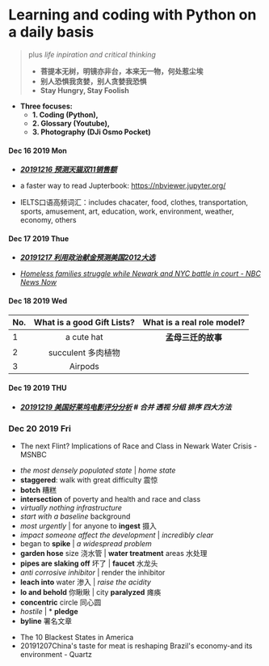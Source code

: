 # Learning and coding with Python on a daily basis
> plus *life inpiration and critical thinking*
> - **菩提本无树，明镜亦非台，本来无一物，何处惹尘埃**
> - **别人恐惧我贪婪，别人贪婪我恐惧**
> - **Stay Hungry, Stay Foolish**


- **Three focuses:**
    - **1. Coding (Python),**
    - **2. Glossary (Youtube),**
    - **3. Photography (DJi Osmo Pocket)**


#### Dec 16 2019 Mon
- ***[20191216 预测天猫双11销售额](https://github.com/QihaoTom/CodingwithPython2020/blob/master/20191216%E9%A2%84%E6%B5%8B%E5%A4%A9%E7%8C%AB%E5%8F%8C11%E9%94%80%E5%94%AE%E9%A2%9D.ipynb)***

- a faster way to read Jupterbook: https://nbviewer.jupyter.org/

- IELTS口语高频词汇：includes chacater, food, clothes, transportation, sports, amusement, art, education, work, environment, weather, economy, others

#### Dec 17 2019 Thue
- ***[20191217 利用政治献金预测美国2012大选](https://github.com/QihaoTom/CodingwithPython2020/blob/master/%E6%94%BF%E6%B2%BB%E7%8C%AE%E9%87%91%E5%8F%AF%E4%BB%A5%E9%A2%84%E6%B5%8B%E7%BE%8E%E5%9B%BD%E5%A4%A7%E9%80%89%EF%BC%9F.py)***

- *[Homeless families struggle while Newark and NYC battle in court - NBC News Now](https://github.com/QihaoTom/CodingwithPython2020/blob/master/Homeless%20families%20struggle%20while%20Newark%20and%20NYC%20battle%20in%20court%20-%20NBC%20News%20Now%20.md)*
    
#### Dec 18 2019 Wed
| No. | What is a good Gift Lists?          |  What is a real role model?        |   
| -------------|:-------------:|:-------------:|
| 1 | a cute hat | **孟母三迁的故事** | 
| 2 | succulent 多肉植物 |  | 
| 3 | Airpods | | 

#### Dec 19 2019 THU
- ***[20191219 美国好莱坞电影评分分析]() # 合并 透视 分组 排序 四大方法***

### Dec 20 2019 Fri
- The next Flint? Implications of Race and Class in Newark Water Crisis - MSNBC
* *the most densely populated state* | *home state*
* **staggered**: walk with great difficulty 震惊
* **botch** 糟糕
* **intersection** of poverty and health and race and class
* *virtually nothing infrastructure*
* *start with a baseline* background
* *most urgently* | for anyone to **ingest** 摄入
* *impact someone affect the development* | *incredibly clear*
* began to **spike** | *a widespread problem*
* **garden hose** size 浇水管 | **water treatment** areas 水处理
* **pipes are slaking off** 坏了 | **faucet** 水龙头
* *anti corrosive inhibitor* | render the inhibitor
* **leach into** water 渗入 | *raise the acidity*
* **lo and behold** 你瞅瞅 | city **paralyzed** 瘫痪
* **concentric** circle 同心圆
* *hostile* | * **pledge**
* **byline** 署名文章

- The 10 Blackest States in America
- 20191207China's taste for meat is reshaping Brazil's economy-and its environment - Quartz
